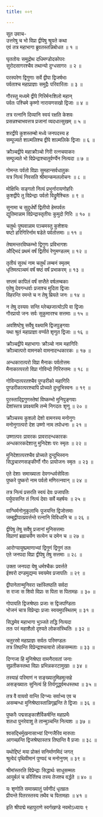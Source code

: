 ```yaml
---
title: ००९

---
```

सूत उवाच-  
उत्तरेषु च भो विप्रा द्वीपेषु श्रूयते कथा  
एवं तत्र महाभागा ब्रुवतस्तन्निबोधत ॥ १ ॥


घृततोयः समुद्रोथ दधिमण्डोदकोपरः  
सुरोदसागरश्चैव तथान्यो दुग्धसागरः ॥ २ ॥


परस्परेण द्विगुणाः सर्वे द्वीपा द्विजर्षभाः  
पर्वताश्च महाप्राज्ञाः समुद्रैः परिवारिताः ॥ ३ ॥


गौरस्तु मध्यमे द्वीपे गिरिर्मनःशिलो महान्  
पर्वतः पश्चिमे कृष्णो नारायणसखो द्विजाः ॥ ४ ॥


तत्र रत्नानि दिव्यानि स्वयं रक्षति केशवः  
प्रसन्नश्चाभवत्तत्र प्रजानां व्यदधात्सुखम् ॥ ५ ॥


शरद्वीपे कुशस्तम्बो मध्ये जनपदस्य ह  
सम्पूज्यते शाल्मलिश्च द्वीपे शाल्मलिके द्विजाः ॥ ६ ॥


क्रौञ्चद्वीपे महाक्रौञ्चो गिरी रत्नचयाकरः  
सम्पूज्यते भो विप्रेन्द्राश्चातुर्वर्ण्येन नित्यदा ॥ ७ ॥


गोमन्तः पर्वतो विप्राः सुमहान्सर्वधातुकः  
यत्र नित्यं निवसति श्रीमान्कमललोचनः ॥ ८ ॥


मोक्षिभिः सङ्गतो नित्यं प्रभुर्नारायणोहरिः  
कुशद्वीपे तु विप्रेन्द्राः पर्वतो विद्रुमैश्चितः ॥ ९ ॥


सुनामा च सुदुर्धर्षो द्वितीयो हेमपर्वतः  
द्युतिमान्नाम विप्रेन्द्रास्तृतीयः कुमुदो गिरिः ॥ १० ॥


चतुर्थः पुष्पवान्नाम पञ्चमस्तु कुशेशयः  
षष्टो हरिगिरिर्नाम षडेते पर्वतोत्तमाः ॥ ११ ॥


तेषामन्तरविष्कम्भो द्विगुणः प्रविभागशः  
औद्भिदं प्रथमं वर्षं द्वितीयं रेणुमण्डलम् ॥ १२ ॥


तृतीयं सुरथं नाम चतुर्थं लम्बनं स्मृतम्  
धृतिमत्पञ्चमं वर्षं षष्ठं वर्षं प्रभाकरम् ॥ १३ ॥


सप्तमं कापिलं वर्षं सप्तैते वर्षलम्बकाः  
एतेषु देवगन्धर्वाः प्रजाश्च मुदिता द्विजाः  
विहरन्ति रमन्ते च न तेषु म्रियते जनः ॥ १४ ॥


न तेषु दस्यवः सन्ति म्लेच्छजात्योऽपि वा द्विजाः  
गौरप्रायो जनः सर्वः सुकुमारश्च सत्तमाः ॥ १५ ॥


अवशिष्टेषु सर्वेषु वक्ष्यामि द्विजपुङ्गवाः  
यथा श्रुतं महाप्राज्ञा वर्ण्यते शृणुत द्विजाः ॥ १६ ॥


क्रौञ्चद्वीपे महाभागाः क्रौञ्चो नाम महागिरिः  
क्रौञ्चात्परो वामनको वामनादन्धकारकः ॥ १७ ॥


अन्धकारात्परो विप्रा मैनाकः पर्वतोत्तमः  
मैनाकात्परतो विप्रा गोविन्दो गिरिरुत्तमः ॥ १८ ॥


गोविन्दात्परतश्चैव पुण्डरीको महागिरिः  
पुण्डरीकात्परश्चापि प्रोच्यते दुन्दुभिस्वनः ॥ १९ ॥


पुरस्ताद्द्विगुणस्तेषां विष्कम्भो मुनिपुङ्गवाः  
देशांस्तत्र प्रवक्ष्यामि तन्मे निगदतः शृणु ॥ २० ॥


क्रौञ्चस्य कुशलो देशो वामनस्य मनोनुगः  
मनोनुगात्परो देश उष्णो नाम तपोधनाः ॥ २१ ॥


उष्णात्परः प्रावरकः प्रावरादन्धकारकः  
अन्धकारकदेशात्तु मुनिदेशः परः स्मृतः ॥ २२ ॥


मुनिदेशात्परश्चैव प्रोच्यते दुन्दुभिस्वनः  
सिद्धचारणसङ्कीर्णो गौरः प्रायोजनः स्मृतः ॥ २३ ॥


एते देशाः समाख्याता देवगन्धर्वसेविताः  
पुष्करे पुष्करो नाम पर्वतो मणिरत्नवान् ॥ २४ ॥


तत्र नित्यं प्रसरति स्वयं देवः प्रजापतिः  
पर्युपासन्ति तं नित्यं देवाः सर्वे महर्षयः ॥ २५ ॥


वाग्भिर्मनोनुकूलाभिः पूजयन्ति द्विजोत्तमाः  
जम्बूद्वीपात्प्रवर्त्तन्ते रत्नानि विविधानि च ॥ २६ ॥


द्वीपेषु तेषु सर्वेषु प्रजानां मुनिसत्तमाः  
विप्राणां ब्रह्मचर्येण सत्येन च दमेन च ॥ २७ ॥


आरोग्यायुष्प्रमाणाभ्यां द्विगुणं द्विगुणं ततः  
एते जनपदा विप्रा द्वीपेषु तेषु सत्तमाः ॥ २८ ॥


उक्ता जनपदा येषु धर्मश्चैकः प्रवर्त्तते  
ईश्वरो दण्डमुद्यम्य स्वयमेव प्रजापतिः ॥ २९ ॥


द्वीपानेतान्मुनिवरा रक्षंस्तिष्ठति सर्वदा  
स राजा स शिवो विप्राः स पिता स पितामहः ॥ ३० ॥


गोपायति द्विजश्रेष्ठाः प्रजाः स द्विजपण्डिताः  
भोजनं चात्र विप्रेन्द्राः प्रजाः स्वयमुपस्थितम् ॥ ३१ ॥


सिद्धमेव महाभागा भुञ्जते तद्धि नित्यदा  
ततः परं महाशैलो दृश्यते लोकसंस्थितिः ॥ ३२ ॥


चतुरस्रो महाप्राज्ञः सर्वतः परिमण्डलः  
तत्र तिष्ठन्ति विप्रेन्द्राश्चत्वारो लोकसम्मताः ॥ ३३ ॥


दिग्गजा हि मुनिश्रेष्ठा वामनैरावतां जनाः  
सुप्रतीकस्तथा विप्राः प्रभिन्नकरटामुखाः ॥ ३४ ॥


तस्याहं परिमाणं न सङ्ख्यातुमिहमुत्सहे  
असङ्ख्यातः सुनित्यं हि तिर्यगूर्द्ध्वमधस्तथा ॥ ३५ ॥


तत्र वै वायवो वान्ति दिग्भ्यः सर्वाभ्य एव च  
असम्बन्धा मुनिश्रेष्ठास्तान्निगृह्णन्ति ते द्विजाः ॥ ३६ ॥


पुष्करैः पद्मसङ्काशैर्विकर्षन्ति महाप्रभैः  
शतधा पुनरेवाशु ते तान्मुञ्चन्ति नित्यशः ॥ ३७ ॥


श्वसद्भिर्मुखनासाभ्यां दिग्गजैरिव मारुताः  
आगच्छन्ति द्विजश्रेष्ठास्तत्र तिष्ठन्ति वै प्रजाः ॥ ३८ ॥


यथोद्दिष्टं मया प्रोक्तं सनिर्माणमिदं जगत्  
श्रुत्वेदं पृथिवीमानं पुण्यदं च मनोनुगम् ॥ ३९ ॥


श्रीमांस्तरति विप्रेन्द्राः सिद्धार्थः साधुसम्मतः  
आयुर्बलं च कीर्त्तिश्च तस्य तेजश्च वर्द्धते ॥ ४० ॥


यः शृणोति समाख्यातुं पर्वणीदं धृतव्रतः  
प्रीयन्ते पितरस्तस्य तथैव च पितामहाः ॥ ४१ ॥


इति श्रीपाद्मे महापुराणे स्वर्गखण्डे नवमोऽध्यायः ९